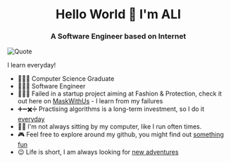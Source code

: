 <h1 align="center">Hello World 👋 I'm ALI</h1>
<h3 align="center">A Software Engineer based on Internet</h3>


 ![Quote](https://github-readme-quotes.herokuapp.com/quote?quoteCategory=programming&theme=dracula&animation=default&layout=zues&font=Redressed)

I learn everyday!
- 👨🏼‍🎓  Computer Science Graduate
- 👨🏻‍💻 Software Engineer 
- 💁🏻‍♂️ Failed in a startup project aiming at Fashion & Protection, check it out here on [MaskWithUs](https://maskwith.us) - I learn from my failures
- ➕➖✖️➗ Practising algorithms is a long-term investment, so I do it [everyday](https://github.com/alibk95/CodingChallenges) 
- 🏃🏻 I'm not always sitting by my computer, like I run often times. 
- 🎮 Feel free to explore around my github, you might find out [something fun](#)
- 😉 Life is short, I am always looking for [new adventures](https://www.linkedin.com/in/ali-b-karimi/)

